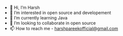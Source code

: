 - 👋 Hi, I’m Harsh
- 👀 I’m interested in open source and developement 
- 🌱 I’m currently learning Java 
- 💞️ I’m looking to collaborate in open source 
- 📫 How to reach me - harshpareekofficial@gmail.com 

<!---
Harshpareek7/Harshpareek7 is a ✨ special ✨ repository because its `README.md` (this file) appears on your GitHub profile.
You can click the Preview link to take a look at your changes.
--->
